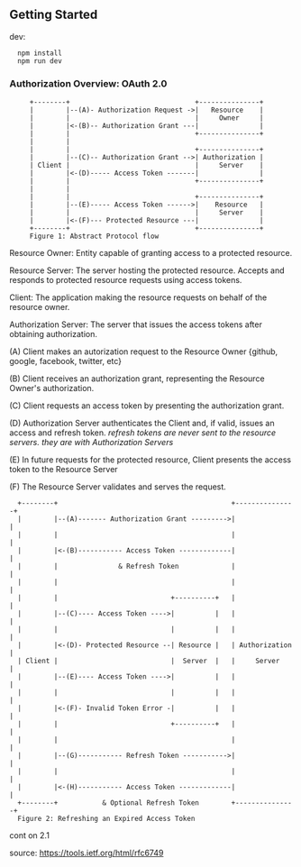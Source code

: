 ## Getting Started
dev:

```
  npm install
  npm run dev 
```

### Authorization Overview: OAuth 2.0
```
     +--------+                               +---------------+
     |        |--(A)- Authorization Request ->|   Resource    |
     |        |                               |     Owner     |
     |        |<-(B)-- Authorization Grant ---|               |
     |        |                               +---------------+
     |        |
     |        |                               +---------------+
     |        |--(C)-- Authorization Grant -->| Authorization |
     | Client |                               |     Server    |
     |        |<-(D)----- Access Token -------|               |
     |        |                               +---------------+
     |        |
     |        |                               +---------------+
     |        |--(E)----- Access Token ------>|    Resource   |
     |        |                               |     Server    |
     |        |<-(F)--- Protected Resource ---|               |
     +--------+                               +---------------+
     Figure 1: Abstract Protocol flow
```

Resource Owner:
  Entity capable of granting access to a protected resource.

Resource Server:
  The server hosting the protected resource. Accepts and responds to protected resource requests using access tokens.

Client: 
  The application making the resource requests on behalf of the resource owner.

Authorization Server:
  The server that issues the access tokens after obtaining authorization.

(A) Client makes an autorization request to the Resource Owner {github, google, facebook, twitter, etc}

(B) Client receives an authorization grant, representing the Resource Owner's authorization.

(C) Client requests an access token by presenting the authorization grant. 

(D) Authorization Server authenticates the Client and, if valid, issues an access and refresh token. *refresh tokens are never sent to the resource servers. they are with Authorization Servers*

(E) In future requests for the protected resource, Client presents the access token to the Resource Server

(F) The Resource Server validates and serves the request.

```
  +--------+                                           +---------------+
  |        |--(A)------- Authorization Grant --------->|               |
  |        |                                           |               |
  |        |<-(B)----------- Access Token -------------|               |
  |        |               & Refresh Token             |               |
  |        |                                           |               |
  |        |                            +----------+   |               |
  |        |--(C)---- Access Token ---->|          |   |               |
  |        |                            |          |   |               |
  |        |<-(D)- Protected Resource --| Resource |   | Authorization |
  | Client |                            |  Server  |   |     Server    |
  |        |--(E)---- Access Token ---->|          |   |               |
  |        |                            |          |   |               |
  |        |<-(F)- Invalid Token Error -|          |   |               |
  |        |                            +----------+   |               |
  |        |                                           |               |
  |        |--(G)----------- Refresh Token ----------->|               |
  |        |                                           |               |
  |        |<-(H)----------- Access Token -------------|               |
  +--------+           & Optional Refresh Token        +---------------+
  Figure 2: Refreshing an Expired Access Token
```

cont on 2.1


source: https://tools.ietf.org/html/rfc6749

